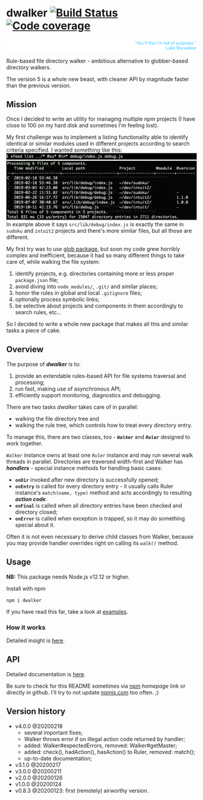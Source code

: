 # dwalker [![Build Status](https://travis-ci.org/valango/duke.svg?branch=master)](https://travis-ci.org/valango/duke) [![Code coverage](https://codecov.io/gh/valango/duke/branch/master/graph/badge.svg)](https://codecov.io/gh/valango/duke)

![](assets/quote.png)

Rule-based file directory walker - ambitious alternative to globber-based directory walkers.

The version 5 is a whole new beast, with cleaner API by magnitude faster than the previous version.

## Mission
Once I decided to write an utility for managing multiple _npm_ projects
(I have close to 100 on my hard disk and sometimes I'm feeling lost).

My first challenge was to implement a listing functionality able to identify
identical or similar modules used in different projects according to search criteria specified. 
I wanted something like this:
![](assets/xfeed.png)
![](assets/listing.png)
In example above it says `src/lib/debug/index.js` is exactly the same in `sudoku` and 
`intuit2` projects and there's more similar files, but all those are different.

My first try was to use [glob package](https://www.npmjs.com/package/glob),
but soon my code grew horribly complex and inefficient,
because it had so many different things to take care of, while walking the file system:
   1. identify projects, e.g. directories containing more or less proper `package.json` file;
   1. avoid diving into `node_modules/`, `.git/` and similar places;
   1. honor the rules in global and local `.gitignore` files;
   1. optionally process symbolic links;
   1. be selective about projects and components in them accordingly to search rules, etc...

So I decided to write a whole new package that makes all this and similar tasks a piece of cake.

## Overview
The purpose of _**dwalker**_ is to:
   1. provide an extendable rules-based API for file systems traversal and processing;
   1. run fast, making use of asynchronous API;
   1. efficiently support monitoring, diagnostics and debugging.

There are two tasks _dwalker_ takes care of in parallel: 
   * walking the file directory tree and
   * walking the rule tree, which controls how to treat every directory entry.

To manage this, there are two classes, too - **_`Walker`_** and **_`Ruler`_** designed to work together.

_`Walker`_ instance owns at least one _`Ruler`_ instance and may run several walk threads in parallel.
Directories are traversed width-first and Walker has _**handlers**_ - special instance methods for handling basic cases:
   * **`onDir`** invoked after new directory is successfully opened;
   * **`onEntry`** is called for every directory entry - 
   it usually calls Ruler instance's `match(name, type)` method and acts 
   accordingly to resulting _**action code**_.
   * **`onFinal`** is called when all directory entries have been checked and directory closed;
   * **`onError`** is called when exception is trapped, so it may do something special about it.

Often it is not even necessary to derive child classes from Walker,
because you may provide handler overrides right on calling its _`walk()`_ method.

## Usage
**NB:** This package needs Node.js v12.12 or higher.

Install with npm

```
npm i dwalker
```

If you have read this far, take a look at [examples](doc/examples.md).

### How it works
Detailed insight is [here](doc/how-it-works.md).

## API
Detailed documentation is [here](doc/api.md).

Be sure to check for this README sometimes via 
[npm](https://www.npmjs.com/package/dwalker) _homepage_ link or directly in github.
I'll try to
not update [npmjs.com](https://www.npmjs.com) too often. ;)

## Version history
* v4.0.0 @20200218
   - several important fixes;
   - Walker throws error if on illegal action code returned by handler;
   - added: Walker#expectedErrors, removed: Walker#getMaster;
   - added: check(), hadAction(), hasAction() to Ruler, removed: match();
   - up-to-date documentation;
* v3.1.0 @20200217
* v3.0.0 @20200211
* v2.0.0 @20200126
* v1.0.0 @20200124
* v0.8.3 @20200123: first (remotely) airworthy version.

